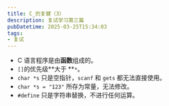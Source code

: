 ```yaml
---
title: C_的复健（3）
description: 复试学习第三篇
pubDatetime: 2025-03-25T15:34:03
tags:
- 复试
---
```

- C 语言程序是由**函数**组成的。
- `[]`的优先级**大于 **`*`。
- `char *s` 只是空指针，`scanf` 和 `gets` 都无法直接使用。
- `char *s = "123"` 所存为常量，无法修改。
- `#define` 只是字符串替换，不进行任何运算。 
